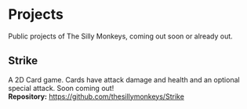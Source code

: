 # Projects
Public projects of The Silly Monkeys, coming out soon or already out.

## Strike
A 2D Card game. Cards have attack damage and health and an optional special attack. Soon coming out!  
**Repository:** https://github.com/thesillymonkeys/Strike
